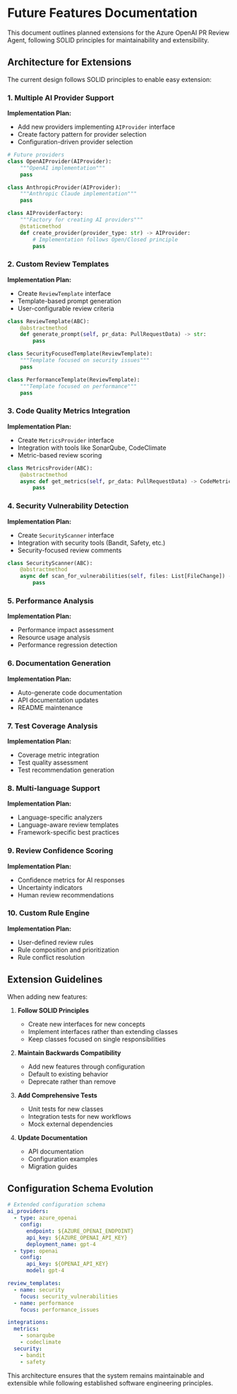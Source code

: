 # Future Features Documentation

This document outlines planned extensions for the Azure OpenAI PR Review Agent, following SOLID principles for maintainability and extensibility.

## Architecture for Extensions

The current design follows SOLID principles to enable easy extension:

### 1. Multiple AI Provider Support

**Implementation Plan:**
- Add new providers implementing `AIProvider` interface
- Create factory pattern for provider selection
- Configuration-driven provider selection

```python
# Future providers
class OpenAIProvider(AIProvider):
    """OpenAI implementation"""
    pass

class AnthropicProvider(AIProvider):
    """Anthropic Claude implementation"""
    pass

class AIProviderFactory:
    """Factory for creating AI providers"""
    @staticmethod
    def create_provider(provider_type: str) -> AIProvider:
        # Implementation follows Open/Closed principle
        pass
```

### 2. Custom Review Templates

**Implementation Plan:**
- Create `ReviewTemplate` interface
- Template-based prompt generation
- User-configurable review criteria

```python
class ReviewTemplate(ABC):
    @abstractmethod
    def generate_prompt(self, pr_data: PullRequestData) -> str:
        pass

class SecurityFocusedTemplate(ReviewTemplate):
    """Template focused on security issues"""
    pass

class PerformanceTemplate(ReviewTemplate):
    """Template focused on performance"""
    pass
```

### 3. Code Quality Metrics Integration

**Implementation Plan:**
- Create `MetricsProvider` interface
- Integration with tools like SonarQube, CodeClimate
- Metric-based review scoring

```python
class MetricsProvider(ABC):
    @abstractmethod
    async def get_metrics(self, pr_data: PullRequestData) -> CodeMetrics:
        pass
```

### 4. Security Vulnerability Detection

**Implementation Plan:**
- Create `SecurityScanner` interface
- Integration with security tools (Bandit, Safety, etc.)
- Security-focused review comments

```python
class SecurityScanner(ABC):
    @abstractmethod
    async def scan_for_vulnerabilities(self, files: List[FileChange]) -> List[SecurityIssue]:
        pass
```

### 5. Performance Analysis

**Implementation Plan:**
- Performance impact assessment
- Resource usage analysis
- Performance regression detection

### 6. Documentation Generation

**Implementation Plan:**
- Auto-generate code documentation
- API documentation updates
- README maintenance

### 7. Test Coverage Analysis

**Implementation Plan:**
- Coverage metric integration
- Test quality assessment
- Test recommendation generation

### 8. Multi-language Support

**Implementation Plan:**
- Language-specific analyzers
- Language-aware review templates
- Framework-specific best practices

### 9. Review Confidence Scoring

**Implementation Plan:**
- Confidence metrics for AI responses
- Uncertainty indicators
- Human review recommendations

### 10. Custom Rule Engine

**Implementation Plan:**
- User-defined review rules
- Rule composition and prioritization
- Rule conflict resolution

## Extension Guidelines

When adding new features:

1. **Follow SOLID Principles**
   - Create new interfaces for new concepts
   - Implement interfaces rather than extending classes
   - Keep classes focused on single responsibilities

2. **Maintain Backwards Compatibility**
   - Add new features through configuration
   - Default to existing behavior
   - Deprecate rather than remove

3. **Add Comprehensive Tests**
   - Unit tests for new classes
   - Integration tests for new workflows
   - Mock external dependencies

4. **Update Documentation**
   - API documentation
   - Configuration examples
   - Migration guides

## Configuration Schema Evolution

```yaml
# Extended configuration schema
ai_providers:
  - type: azure_openai
    config:
      endpoint: ${AZURE_OPENAI_ENDPOINT}
      api_key: ${AZURE_OPENAI_API_KEY}
      deployment_name: gpt-4
  - type: openai
    config:
      api_key: ${OPENAI_API_KEY}
      model: gpt-4

review_templates:
  - name: security
    focus: security_vulnerabilities
  - name: performance
    focus: performance_issues

integrations:
  metrics:
    - sonarqube
    - codeclimate
  security:
    - bandit
    - safety
```

This architecture ensures that the system remains maintainable and extensible while following established software engineering principles.
